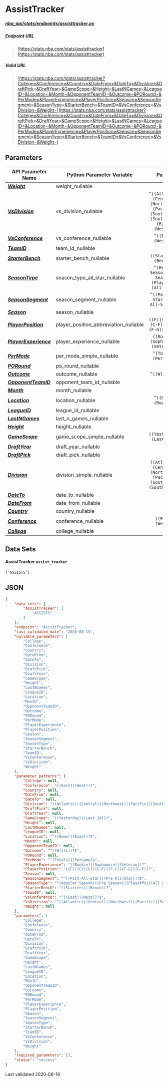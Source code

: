 # AssistTracker
##### [nba_api/stats/endpoints/assisttracker.py](https://github.com/swar/nba_api/blob/master/src/nba_api/stats/endpoints/assisttracker.py)

##### Endpoint URL
>[https://stats.nba.com/stats/assisttracker](https://stats.nba.com/stats/assisttracker)

##### Valid URL
>[https://stats.nba.com/stats/assisttracker?College=&Conference=&Country=&DateFrom=&DateTo=&Division=&DraftPick=&DraftYear=&GameScope=&Height=&LastNGames=&LeagueID=&Location=&Month=&OpponentTeamID=&Outcome=&PORound=&PerMode=&PlayerExperience=&PlayerPosition=&Season=&SeasonSegment=&SeasonType=&StarterBench=&TeamID=&VsConference=&VsDivision=&Weight=](https://stats.nba.com/stats/assisttracker?College=&Conference=&Country=&DateFrom=&DateTo=&Division=&DraftPick=&DraftYear=&GameScope=&Height=&LastNGames=&LeagueID=&Location=&Month=&OpponentTeamID=&Outcome=&PORound=&PerMode=&PlayerExperience=&PlayerPosition=&Season=&SeasonSegment=&SeasonType=&StarterBench=&TeamID=&VsConference=&VsDivision=&Weight=)

## Parameters
| API Parameter Name                                                                                                              | Python Parameter Variable             |                                            Pattern                                             | Required | Nullable |
|---------------------------------------------------------------------------------------------------------------------------------|---------------------------------------|:----------------------------------------------------------------------------------------------:|:--------:|:--------:|
| [_**Weight**_](https://github.com/swar/nba_api/blob/master/docs/nba_api/stats/library/parameters.md#Weight)                     | weight_nullable                       |                                                                                                |          |   `Y`    | 
| [_**VsDivision**_](https://github.com/swar/nba_api/blob/master/docs/nba_api/stats/library/parameters.md#VsDivision)             | vs_division_nullable                  | `^((Atlantic)\|(Central)\|(Northwest)\|(Pacific)\|(Southeast)\|(Southwest)\|(East)\|(West))?$` |          |   `Y`    | 
| [_**VsConference**_](https://github.com/swar/nba_api/blob/master/docs/nba_api/stats/library/parameters.md#VsConference)         | vs_conference_nullable                |                                     `^((East)\|(West))?$`                                      |          |   `Y`    | 
| [_**TeamID**_](https://github.com/swar/nba_api/blob/master/docs/nba_api/stats/library/parameters.md#TeamID)                     | team_id_nullable                      |                                                                                                |          |   `Y`    | 
| [_**StarterBench**_](https://github.com/swar/nba_api/blob/master/docs/nba_api/stats/library/parameters.md#StarterBench)         | starter_bench_nullable                |                                    `((Starters)\|(Bench))?`                                    |          |   `Y`    | 
| [_**SeasonType**_](https://github.com/swar/nba_api/blob/master/docs/nba_api/stats/library/parameters.md#SeasonType)             | season_type_all_star_nullable         |                   `^(Regular Season)\|(Pre Season)\|(Playoffs)\|(All Star)$`                   |          |   `Y`    | 
| [_**SeasonSegment**_](https://github.com/swar/nba_api/blob/master/docs/nba_api/stats/library/parameters.md#SeasonSegment)       | season_segment_nullable               |                             `^((Post All-Star)\|(Pre All-Star))?$`                             |          |   `Y`    | 
| [_**Season**_](https://github.com/swar/nba_api/blob/master/docs/nba_api/stats/library/parameters.md#Season)                     | season_nullable                       |                                                                                                |          |   `Y`    | 
| [_**PlayerPosition**_](https://github.com/swar/nba_api/blob/master/docs/nba_api/stats/library/parameters.md#PlayerPosition)     | player_position_abbreviation_nullable |                         `((F)\|(C)\|(G)\|(C-F)\|(F-C)\|(F-G)\|(G-F))?`                         |          |   `Y`    | 
| [_**PlayerExperience**_](https://github.com/swar/nba_api/blob/master/docs/nba_api/stats/library/parameters.md#PlayerExperience) | player_experience_nullable            |                             `((Rookie)\|(Sophomore)\|(Veteran))?`                              |          |   `Y`    | 
| [_**PerMode**_](https://github.com/swar/nba_api/blob/master/docs/nba_api/stats/library/parameters.md#PerMode)                   | per_mode_simple_nullable              |                                    `^(Totals)\|(PerGame)$`                                     |          |   `Y`    | 
| [_**PORound**_](https://github.com/swar/nba_api/blob/master/docs/nba_api/stats/library/parameters.md#PORound)                   | po_round_nullable                     |                                                                                                |          |   `Y`    | 
| [_**Outcome**_](https://github.com/swar/nba_api/blob/master/docs/nba_api/stats/library/parameters.md#Outcome)                   | outcome_nullable                      |                                        `^((W)\|(L))?$`                                         |          |   `Y`    | 
| [_**OpponentTeamID**_](https://github.com/swar/nba_api/blob/master/docs/nba_api/stats/library/parameters.md#OpponentTeamID)     | opponent_team_id_nullable             |                                                                                                |          |   `Y`    | 
| [_**Month**_](https://github.com/swar/nba_api/blob/master/docs/nba_api/stats/library/parameters.md#Month)                       | month_nullable                        |                                                                                                |          |   `Y`    | 
| [_**Location**_](https://github.com/swar/nba_api/blob/master/docs/nba_api/stats/library/parameters.md#Location)                 | location_nullable                     |                                     `^((Home)\|(Road))?$`                                      |          |   `Y`    | 
| [_**LeagueID**_](https://github.com/swar/nba_api/blob/master/docs/nba_api/stats/library/parameters.md#LeagueID)                 | league_id_nullable                    |                                                                                                |          |   `Y`    | 
| [_**LastNGames**_](https://github.com/swar/nba_api/blob/master/docs/nba_api/stats/library/parameters.md#LastNGames)             | last_n_games_nullable                 |                                                                                                |          |   `Y`    | 
| [_**Height**_](https://github.com/swar/nba_api/blob/master/docs/nba_api/stats/library/parameters.md#Height)                     | height_nullable                       |                                                                                                |          |   `Y`    | 
| [_**GameScope**_](https://github.com/swar/nba_api/blob/master/docs/nba_api/stats/library/parameters.md#GameScope)               | game_scope_simple_nullable            |                                  `((Yesterday)\|(Last 10))?`                                   |          |   `Y`    | 
| [_**DraftYear**_](https://github.com/swar/nba_api/blob/master/docs/nba_api/stats/library/parameters.md#DraftYear)               | draft_year_nullable                   |                                                                                                |          |   `Y`    | 
| [_**DraftPick**_](https://github.com/swar/nba_api/blob/master/docs/nba_api/stats/library/parameters.md#DraftPick)               | draft_pick_nullable                   |                                                                                                |          |   `Y`    | 
| [_**Division**_](https://github.com/swar/nba_api/blob/master/docs/nba_api/stats/library/parameters.md#Division)                 | division_simple_nullable              |          `((Atlantic)\|(Central)\|(Northwest)\|(Pacific)\|(Southeast)\|(Southwest))?`          |          |   `Y`    | 
| [_**DateTo**_](https://github.com/swar/nba_api/blob/master/docs/nba_api/stats/library/parameters.md#DateTo)                     | date_to_nullable                      |                                                                                                |          |   `Y`    | 
| [_**DateFrom**_](https://github.com/swar/nba_api/blob/master/docs/nba_api/stats/library/parameters.md#DateFrom)                 | date_from_nullable                    |                                                                                                |          |   `Y`    | 
| [_**Country**_](https://github.com/swar/nba_api/blob/master/docs/nba_api/stats/library/parameters.md#Country)                   | country_nullable                      |                                                                                                |          |   `Y`    | 
| [_**Conference**_](https://github.com/swar/nba_api/blob/master/docs/nba_api/stats/library/parameters.md#Conference)             | conference_nullable                   |                                      `((East)\|(West))?`                                       |          |   `Y`    | 
| [_**College**_](https://github.com/swar/nba_api/blob/master/docs/nba_api/stats/library/parameters.md#College)                   | college_nullable                      |                                                                                                |          |   `Y`    | 

## Data Sets
#### AssistTracker `assist_tracker`
```text
['ASSISTS']
```


## JSON
```json
{
    "data_sets": {
        "AssistTracker": [
            "ASSISTS"
        ]
    },
    "endpoint": "AssistTracker",
    "last_validated_date": "2020-08-15",
    "nullable_parameters": [
        "College",
        "Conference",
        "Country",
        "DateFrom",
        "DateTo",
        "Division",
        "DraftPick",
        "DraftYear",
        "GameScope",
        "Height",
        "LastNGames",
        "LeagueID",
        "Location",
        "Month",
        "OpponentTeamID",
        "Outcome",
        "PORound",
        "PerMode",
        "PlayerExperience",
        "PlayerPosition",
        "Season",
        "SeasonSegment",
        "SeasonType",
        "StarterBench",
        "TeamID",
        "VsConference",
        "VsDivision",
        "Weight"
    ],
    "parameter_patterns": {
        "College": null,
        "Conference": "((East)|(West))?",
        "Country": null,
        "DateFrom": null,
        "DateTo": null,
        "Division": "((Atlantic)|(Central)|(Northwest)|(Pacific)|(Southeast)|(Southwest))?",
        "DraftPick": null,
        "DraftYear": null,
        "GameScope": "((Yesterday)|(Last 10))?",
        "Height": null,
        "LastNGames": null,
        "LeagueID": null,
        "Location": "^((Home)|(Road))?$",
        "Month": null,
        "OpponentTeamID": null,
        "Outcome": "^((W)|(L))?$",
        "PORound": null,
        "PerMode": "^(Totals)|(PerGame)$",
        "PlayerExperience": "((Rookie)|(Sophomore)|(Veteran))?",
        "PlayerPosition": "((F)|(C)|(G)|(C-F)|(F-C)|(F-G)|(G-F))?",
        "Season": null,
        "SeasonSegment": "^((Post All-Star)|(Pre All-Star))?$",
        "SeasonType": "^(Regular Season)|(Pre Season)|(Playoffs)|(All Star)$",
        "StarterBench": "((Starters)|(Bench))?",
        "TeamID": null,
        "VsConference": "^((East)|(West))?$",
        "VsDivision": "^((Atlantic)|(Central)|(Northwest)|(Pacific)|(Southeast)|(Southwest)|(East)|(West))?$",
        "Weight": null
    },
    "parameters": [
        "College",
        "Conference",
        "Country",
        "DateFrom",
        "DateTo",
        "Division",
        "DraftPick",
        "DraftYear",
        "GameScope",
        "Height",
        "LastNGames",
        "LeagueID",
        "Location",
        "Month",
        "OpponentTeamID",
        "Outcome",
        "PORound",
        "PerMode",
        "PlayerExperience",
        "PlayerPosition",
        "Season",
        "SeasonSegment",
        "SeasonType",
        "StarterBench",
        "TeamID",
        "VsConference",
        "VsDivision",
        "Weight"
    ],
    "required_parameters": [],
    "status": "success"
}
```

Last validated 2020-08-16